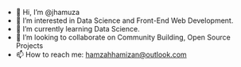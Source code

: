 - 👋 Hi, I’m @jhamuza
- 👀 I’m interested in Data Science and Front-End Web Development.
- 🌱 I’m currently learning Data Science.
- 💞️ I’m looking to collaborate on Community Building, Open Source Projects
- 📫 How to reach me: hamzahhamizan@outlook.com

<!---
jhamuza/jhamuza is a ✨ special ✨ repository because its `README.md` (this file) appears on your GitHub profile.
You can click the Preview link to take a look at your changes.
--->
